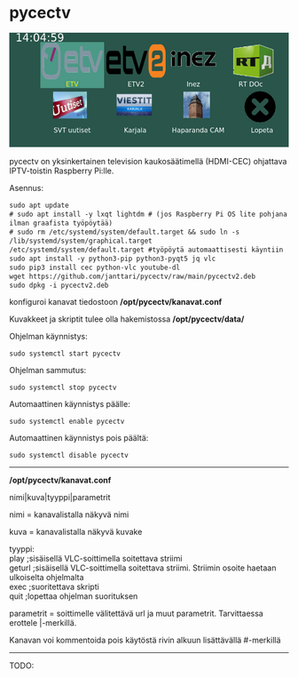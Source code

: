 # pycectv
  
![](https://raw.githubusercontent.com/janttari/pycectv/main/doc/paaikkuna.png)
  

pycectv on yksinkertainen television kaukosäätimellä (HDMI-CEC) ohjattava IPTV-toistin Raspberry Pi:lle.
  
Asennus:

    sudo apt update
    # sudo apt install -y lxqt lightdm # (jos Raspberry Pi OS lite pohjana ilman graafista työpöytää)  
    # sudo rm /etc/systemd/system/default.target && sudo ln -s /lib/systemd/system/graphical.target /etc/systemd/system/default.target #työpöytä automaattisesti käyntiin
    sudo apt install -y python3-pip python3-pyqt5 jq vlc
    sudo pip3 install cec python-vlc youtube-dl
    wget https://github.com/janttari/pycectv/raw/main/pycectv2.deb
    sudo dpkg -i pycectv2.deb
  

  

konfiguroi kanavat tiedostoon **/opt/pycectv/kanavat.conf**  
  
Kuvakkeet ja skriptit tulee olla hakemistossa **/opt/pycectv/data/**  

Ohjelman käynnistys:
  
    sudo systemctl start pycectv

Ohjelman sammutus:  
  
    sudo systemctl stop pycectv


Automaattinen käynnistys päälle:  
  
    sudo systemctl enable pycectv

Automaattinen käynnistys pois päältä:
  
    sudo systemctl disable pycectv


-------
**/opt/pycectv/kanavat.conf**

 nimi|kuva|tyyppi|parametrit  
  
 nimi = kanavalistalla näkyvä nimi  
  
 kuva = kanavalistalla näkyvä kuvake  
 

 tyyppi:  
 play   ;sisäisellä VLC-soittimella soitettava striimi  
 geturl ;sisäisellä VLC-soittimella soitettava striimi. Striimin osoite haetaan ulkoiselta ohjelmalta  
 exec   ;suoritettava skripti  
 quit   ;lopettaa ohjelman suorituksen  
  
 parametrit = soittimelle välitettävä url ja muut parametrit. Tarvittaessa erottele |-merkillä.  
  
 Kanavan voi kommentoida pois käytöstä rivin alkuun lisättävällä #-merkillä    
 
-------
  
TODO:  
  

  

  
  
  


